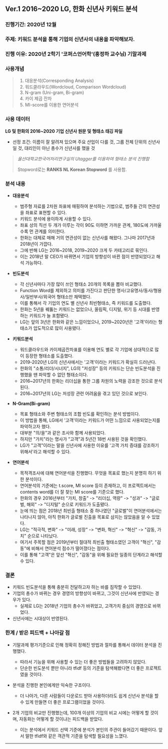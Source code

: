 ## Ver.1 2016~2020 LG, 한화 신년사 키워드 분석

### 진행기간: 2020년 12월

### 주제: 키워드 분석을 통해 기업의 신년사의 내용을 파악해보자.

### 진행 이유: 2020년 2학기 '코퍼스언어학'(홍정하 교수님) 기말과제

### 사용개념
> 1. 대응분석(Corresponding Analysis)
> 2. 워드클라우드(Wordcloud, Comparison Wordcloud)
> 3. N-gram (Uni-gram, Bi-gram)
> 4. 카이 제곱 잔차
> 5. MI-score를 이용한 연어분석

### 사용 데이터

**LG 및 한화의 2016~2020 기업 신년사 원문 및 형태소 태깅 파일**

 * 선정 조건: 이름이 잘 알려져 있으며 주요 산업이 다를 것, 그룹 전체 단위의 신년사일 것, 대리인이 아닌 총수가 신년사를 했을 것

> *울산대학교한국어처리연구실의 Utagger를 이용하여 형태소 분석 진행함*
> 
>  Stopword로는 **RANKS NL Korean Stopword** 를 사용함.

### 분석 내용

* **대응분석**

  * 범주형 자료를 2차원 좌표에 매핑하여 분석하는 기법으로, 범주들 간의 연관성을 좌표로 표현할 수 있다.
  * 키워드 분석에 용이하게 사용할 수 있다.
  * 좌표 상의 직선 두 개가 이루는 각이 90도 이하면 가까운 관계, 180도에 가까울수록 먼 관계를 의미한다.
  * 한화는 대체로 매해 거의 연관성이 없는 신년사를 해왔다. 그나마 2017년과 2018년이 가깝다.
  * 그에 반해 LG는 2016~2018, 2019~2020 크게 두 카테고리로 묶인다.
  * 이는 2018년 말 CEO가 바뀌면서 기업의 방향성이 바뀐 점이 반영되었다고 해석 가능하다.

* **빈도분석**

  * 각 신년사마다 가장 많이 쓰인 형태소 20개의 목록을 뽑아 비교했다.
  * Function Word를 제외하고 의미를 가진다고 판단한 명사/고유명사/동사/형용사/일반부사/외국어 형태소만 채택했다.
  * 이를 통해서 각 기업의 연도 별 신년사 최빈형태소, 즉 키워드를 도출했다.
  * 한화는 5년을 꿰뚫는 키워드는 없었으나, 올림픽, 디지털, 위기 등 시대를 반영하는 키워드가 늘 포함됐다.
  * LG는 앞의 3년은 한화와 같은 느낌이었으나, 2019~2020년은 '고객'이라는 형태소가 압도적으로 많이 사용됐다.


* **키워드분석**

  * 워드클라우드와 카이제곱잔차표를 이용해 연도 별로 각 기업에 상대적으로 많이 등장한 형태소를 도출했다.
  * 2019-2020년 LG의 신년사에서는 '고객'이라는 키워드가 확실히 드러난다.
  * 한화의 "소통/리더/시너지", LG의 "저성장" 등의 키워드는 단순 빈도분석을 진행했을 땐 파악할 수 없던 형태소이다.
  * 2016~2017년의 한화는 리더십을 통한 그룹 차원의 노력을 강조한 것으로 분석된다.
  * 2016~2017년의 LG는 저성장 관련 어려움을 겪고 있던 것으로 보인다.


* **N-Gram(Bi-gram)**

  * 목표 형태소와 주변 형태소의 조합 빈도를 확인하는 분석 방법이다.
  * 이 방법을 통해, LG에서 '고객'이라는 키워드가 어떤 느낌으로 사용되었는지를 파악하고자 했다.
  * 대부분 "의/을"과 같은 조사와 함께 사용되었다.
  * 하지만 "가치"라는 명사가 "고객"과 5년간 18번 사용된 것을 확인했다.
  * LG가 "고객"이라는 말을 신년사에 사용한 이유를 '고객 가치 증대를 강조하기 위해서'라고 해석할 수 있다.



* **연어분석**

  * 목적격조사에 대해 연어분석을 진행했다. 무엇을 목표로 했는지 분명히 하기 위한 분석이다.
  * 연어분석의 기준에는 t.score, MI score 등이 존재하고, 이 프로젝트에서는 contents word를 더 잘 찾는 MI score를 기준으로 했다.
  * 한화의 경우 2016년부터 "가치, 창출" -> "리더십, 역량" -> "성과" -> "글로벌, 해외" -> "디지털" 순으로 키워드가 도출됐다.
  * 눈에 띄는 점은 2018년 최빈출 형태소 중 하나였던 "글로벌"이 연어분석에서는 나타나지 않아, 아직 한화가 글로벌 진출을 목표로 삼지는 않았음을 알 수 있었다.
  * LG는 "적극적, 변화" -> "미래, 성장" -> "변화, 혁신" -> "혁신" -> "감동, 가치" 순으로 나타났다.
  * 여기서 주목할 점은 2019년부터 절대적 최빈출 형태소였던 고객이 "혁신", "감동"에 비해서 연어분석 점수가 떨어졌다는 점이다.
  * 이를 통해 "고객"은 앞선 "혁신", "감동"을 위해 필요한 일종의 단계라고 해석할 수 있다.


### 결론
* 키워드 빈도분석을 통해 충분히 전달하고자 하는 바를 짐작할 수 있었다.
* 기업의 총수가 바뀌는 경우 경영의 방향성이 바뀌고, 그것이 신년사에 반영되는 경우가 있다.
  * 실제로 LG는 2018년 기업의 총수가 바뀌었고, 고객가치 중심의 경영으로 바뀌었다.
* 신년사에는 시대상이 반영된다.

### 한계 / 받은 피드백 + 나아갈 점

* 기말과제 평가기준으로 인해 정확히 정해진 방법과 절차를 통해서 데이터 분석을 진행했다.
  * 따라서 기능을 위해 사용할 수 있는 더 좋은 방법들을 고려하지 않았다.
  * 단순한 빈도분석 뿐만 아니라 tfidf 등의 기준을 탐색해봤다면 더 좋은 프로젝트였을 것이다.
 
* 분석을 진행한 본인에게만 익숙한 구조이다.
  * 더 나아가, 다른 사람들이 다운로드 받아 사용하더라도 쉽게 신년사 분석을 할 수 있게 만들면 더 좋은 프로그램이었을 것이다.
 
* 2개 기업의 비교만 진행했는데, 100개 이상의 기업의 비교 시에는 어떻게 할 것이며, 자동화는 어떻게 할 것이냐는 피드백을 받았다.
  * 이는 분석에서 키워드 선택 기준에 분석가 본인의 주관이 들어갔기 때문이다. 앞서 말한 tfidf와 같은 객관적 기준을 탐색할 필요성을 느꼈다.

***




